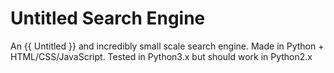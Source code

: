 # Untitled Search Engine

An {{ Untitled }} and incredibly small scale search engine. Made in Python + HTML/CSS/JavaScript.
Tested in Python3.x but should work in Python2.x

